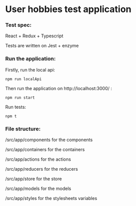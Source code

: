 # User hobbies test application
### Test spec: 
React + Redux + Typescript

Tests are written on Jest + enzyme

### Run the application:
Firstly, run the local api: 
```
npm run localApi
```

Then run the application on http://localhost:3000/ :
```
npm run start
```

Run tests:
```
npm t
```

### File structure:
/src/app/components for the components

/src/app/containers for the containers

/src/app/actions for the actions
 
/src/app/reducers for the reducers
 
/src/app/store for the store

/src/app/models for the models

/src/app/styles for the stylesheets variables